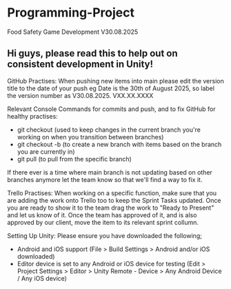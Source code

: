 # Programming-Project
Food Safety Game Development V30.08.2025

## Hi guys, please read this to help out on consistent development in Unity!

GitHub Practises:
When pushing new items into main please edit the version title to the date of your push eg Date is the 30th of August 2025, so label the version number as V30.08.2025. VXX.XX.XXXX

Relevant Console Commands for commits and push, and to fix GitHub for healthy practises:
- git checkout <branch-name> (used to keep changes in the current branch you're working on when you transition between branches)
- git checkout -b <branch-name> (to create a new branch with items based on the branch you are currently in)
- git pull <branch-name> (to pull from the specific branch)

If there ever is a time where main branch is not updating based on other branches anymore let the team know so that we'll find a way to fix it.

Trello Practises:
When working on a specific function, make sure that you are adding the work onto Trello too to keep the Sprint Tasks updated. Once you are ready to show it to the team drag the work to "Ready to Present" and let us know of it. Once the team has approved of it, and is also approved by our client, move the item to its relevant sprint collumn.

Setting Up Unity:
Please ensure you have downloaded the following;
- Android and iOS support (File > Build Settings > Android and/or iOS downloaded)
- Editor device is set to any Android or iOS device for testing (Edit > Project Settings > Editor > Unity Remote - Device > Any Android Device / Any iOS device)




